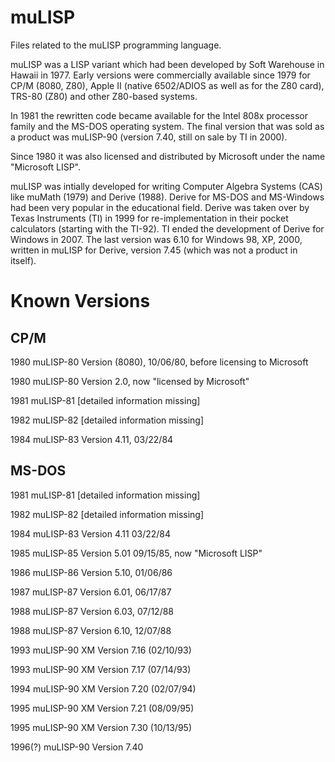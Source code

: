 # muLISP

Files related to the muLISP programming language.

muLISP was a LISP variant which had been developed by Soft Warehouse in Hawaii in 1977.
Early versions were commercially available since 1979 for CP/M (8080, Z80), Apple II (native 6502/ADIOS as well as for the Z80 card), TRS-80 (Z80) and other Z80-based systems.

In 1981 the rewritten code became available for the Intel 808x processor family and the MS-DOS operating system.
The final version that was sold as a product was muLISP-90 (version 7.40, still on sale by TI in 2000).

Since 1980 it was also licensed and distributed by Microsoft under the name "Microsoft LISP".

muLISP was intially developed for writing Computer Algebra Systems (CAS) like muMath (1979) and Derive (1988).
Derive for MS-DOS and MS-Windows had been very popular in the educational field.
Derive was  taken over by Texas Instruments (TI) in 1999 for re-implementation in their pocket calculators (starting with the TI-92).
TI ended the development of Derive for Windows in 2007. The last version was 6.10 for Windows 98, XP, 2000, written in muLISP for Derive, version 7.45 (which was not a product in itself).

Known Versions
===============

CP/M
--------------
1980	muLISP-80	Version (8080), 10/06/80, before licensing to Microsoft

1980	muLISP-80	Version 2.0, now "licensed by Microsoft"

1981	muLISP-81	[detailed information missing]

1982	muLISP-82	[detailed information missing]

1984	muLISP-83	Version 4.11, 03/22/84

MS-DOS
--------------
1981	muLISP-81	[detailed information missing]

1982	muLISP-82	[detailed information missing]

1984	muLISP-83	Version 4.11 03/22/84

1985	muLISP-85	Version 5.01 09/15/85, now "Microsoft LISP"

1986	muLISP-86	Version 5.10, 01/06/86

1987	muLISP-87	Version 6.01, 06/17/87

1988	muLISP-87	Version 6.03, 07/12/88

1988	muLISP-87	Version 6.10, 12/07/88

1993	muLISP-90 XM	Version 7.16 (02/10/93)

1993	muLISP-90 XM	Version 7.17 (07/14/93)

1994	muLISP-90 XM	Version 7.20 (02/07/94)

1995	muLISP-90 XM	Version 7.21 (08/09/95)

1995	muLISP-90 XM	Version 7.30 (10/13/95)

1996(?)	muLISP-90 Version 7.40
